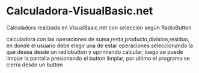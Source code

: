 # Calculadora-VisualBasic.net
Calculadora realizada en VisualBasic.net con selección según RadioButton

calculadora con las operaciones de suma,resta,producto,division,residuo, en donde el usuario
debe elegir una de estar operaciones seleccionando la que desea desde un radiobutton y oprimiendo 
calcular, luego se puede limpiar la pantalla presionando el button limpiar, por ultimo el programa se cierra desde
un button 
